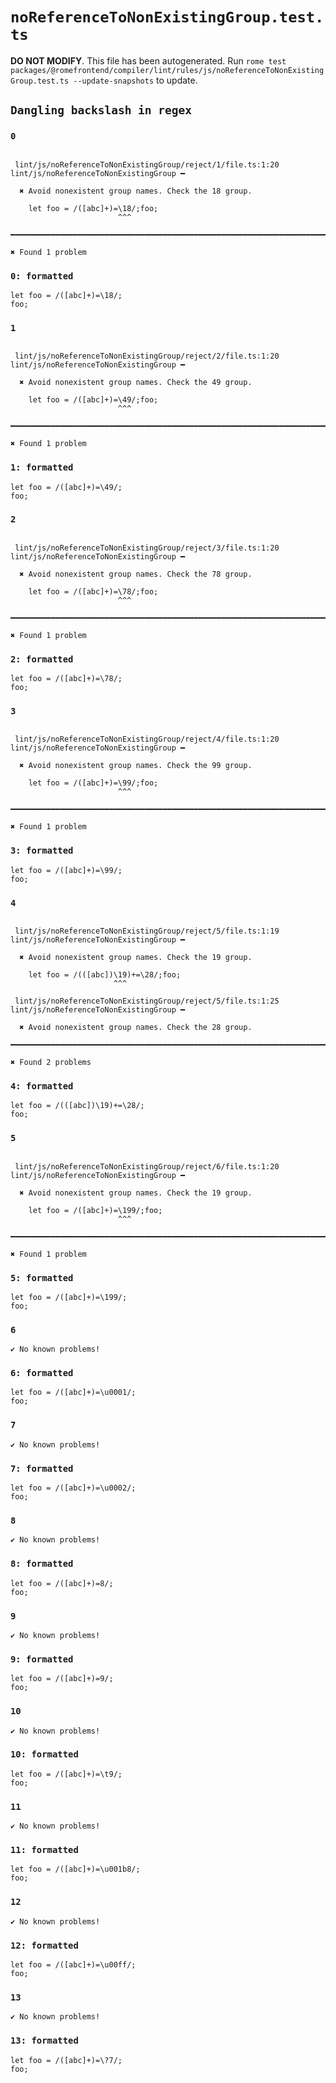 # `noReferenceToNonExistingGroup.test.ts`

**DO NOT MODIFY**. This file has been autogenerated. Run `rome test packages/@romefrontend/compiler/lint/rules/js/noReferenceToNonExistingGroup.test.ts --update-snapshots` to update.

## `Dangling backslash in regex`

### `0`

```

 lint/js/noReferenceToNonExistingGroup/reject/1/file.ts:1:20 lint/js/noReferenceToNonExistingGroup ━

  ✖ Avoid nonexistent group names. Check the 18 group.

    let foo = /([abc]+)=\18/;foo;
                        ^^^

━━━━━━━━━━━━━━━━━━━━━━━━━━━━━━━━━━━━━━━━━━━━━━━━━━━━━━━━━━━━━━━━━━━━━━━━━━━━━━━━━━━━━━━━━━━━━━━━━━━━

✖ Found 1 problem

```

### `0: formatted`

```
let foo = /([abc]+)=\18/;
foo;

```

### `1`

```

 lint/js/noReferenceToNonExistingGroup/reject/2/file.ts:1:20 lint/js/noReferenceToNonExistingGroup ━

  ✖ Avoid nonexistent group names. Check the 49 group.

    let foo = /([abc]+)=\49/;foo;
                        ^^^

━━━━━━━━━━━━━━━━━━━━━━━━━━━━━━━━━━━━━━━━━━━━━━━━━━━━━━━━━━━━━━━━━━━━━━━━━━━━━━━━━━━━━━━━━━━━━━━━━━━━

✖ Found 1 problem

```

### `1: formatted`

```
let foo = /([abc]+)=\49/;
foo;

```

### `2`

```

 lint/js/noReferenceToNonExistingGroup/reject/3/file.ts:1:20 lint/js/noReferenceToNonExistingGroup ━

  ✖ Avoid nonexistent group names. Check the 78 group.

    let foo = /([abc]+)=\78/;foo;
                        ^^^

━━━━━━━━━━━━━━━━━━━━━━━━━━━━━━━━━━━━━━━━━━━━━━━━━━━━━━━━━━━━━━━━━━━━━━━━━━━━━━━━━━━━━━━━━━━━━━━━━━━━

✖ Found 1 problem

```

### `2: formatted`

```
let foo = /([abc]+)=\78/;
foo;

```

### `3`

```

 lint/js/noReferenceToNonExistingGroup/reject/4/file.ts:1:20 lint/js/noReferenceToNonExistingGroup ━

  ✖ Avoid nonexistent group names. Check the 99 group.

    let foo = /([abc]+)=\99/;foo;
                        ^^^

━━━━━━━━━━━━━━━━━━━━━━━━━━━━━━━━━━━━━━━━━━━━━━━━━━━━━━━━━━━━━━━━━━━━━━━━━━━━━━━━━━━━━━━━━━━━━━━━━━━━

✖ Found 1 problem

```

### `3: formatted`

```
let foo = /([abc]+)=\99/;
foo;

```

### `4`

```

 lint/js/noReferenceToNonExistingGroup/reject/5/file.ts:1:19 lint/js/noReferenceToNonExistingGroup ━

  ✖ Avoid nonexistent group names. Check the 19 group.

    let foo = /(([abc])\19)+=\28/;foo;
                       ^^^

 lint/js/noReferenceToNonExistingGroup/reject/5/file.ts:1:25 lint/js/noReferenceToNonExistingGroup ━

  ✖ Avoid nonexistent group names. Check the 28 group.

━━━━━━━━━━━━━━━━━━━━━━━━━━━━━━━━━━━━━━━━━━━━━━━━━━━━━━━━━━━━━━━━━━━━━━━━━━━━━━━━━━━━━━━━━━━━━━━━━━━━

✖ Found 2 problems

```

### `4: formatted`

```
let foo = /(([abc])\19)+=\28/;
foo;

```

### `5`

```

 lint/js/noReferenceToNonExistingGroup/reject/6/file.ts:1:20 lint/js/noReferenceToNonExistingGroup ━

  ✖ Avoid nonexistent group names. Check the 19 group.

    let foo = /([abc]+)=\199/;foo;
                        ^^^

━━━━━━━━━━━━━━━━━━━━━━━━━━━━━━━━━━━━━━━━━━━━━━━━━━━━━━━━━━━━━━━━━━━━━━━━━━━━━━━━━━━━━━━━━━━━━━━━━━━━

✖ Found 1 problem

```

### `5: formatted`

```
let foo = /([abc]+)=\199/;
foo;

```

### `6`

```
✔ No known problems!

```

### `6: formatted`

```
let foo = /([abc]+)=\u0001/;
foo;

```

### `7`

```
✔ No known problems!

```

### `7: formatted`

```
let foo = /([abc]+)=\u0002/;
foo;

```

### `8`

```
✔ No known problems!

```

### `8: formatted`

```
let foo = /([abc]+)=8/;
foo;

```

### `9`

```
✔ No known problems!

```

### `9: formatted`

```
let foo = /([abc]+)=9/;
foo;

```

### `10`

```
✔ No known problems!

```

### `10: formatted`

```
let foo = /([abc]+)=\t9/;
foo;

```

### `11`

```
✔ No known problems!

```

### `11: formatted`

```
let foo = /([abc]+)=\u001b8/;
foo;

```

### `12`

```
✔ No known problems!

```

### `12: formatted`

```
let foo = /([abc]+)=\u00ff/;
foo;

```

### `13`

```
✔ No known problems!

```

### `13: formatted`

```
let foo = /([abc]+)=\?7/;
foo;

```
